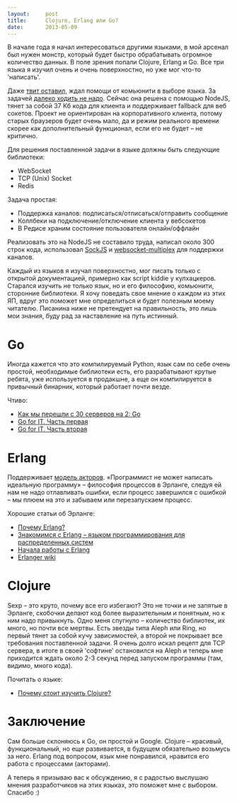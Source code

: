 ```yaml
---
layout:     post
title:      Clojure, Erlang или Go?
date:       2013-05-09
---
```


В начале года я начал интересоваться другими языками, в мой арсенал был нужен монстр, который будет быстро обрабатывать огромное количество данных. В поле зрения попали Clojure, Erlang и Go. Все три языка я изучил очень и очень поверхностно, но уже мог что-то 'написать'.

Даже [твит оставил](https://twitter.com/artemeff/status/332404876132880384), ждал помощи от комьюнити в выборе языка. За задачей [далеко ходить не надо](http://artemeff.com/blog/2-Go-and-sockets). Сейчас она решена с помощью NodeJS, тянет за собой 37 Кб кода для клиента и поддерживает fallback для веб сокетов. Проект не ориентирован на корпоративного клиента, потому старых браузеров будет очень мало, да и режим реального времени скорее как дополнительный функционал, если его не будет – не критично.

Для решения поставленной задачи в языке должны быть следующие библиотеки:

* WebSocket
* TCP (Unix) Socket
* Redis

Задача простая:

* Поддержка каналов: подписаться/отписаться/отправить сообщение
* Коллбеки на подключение/отключение клиента у вебсокетов
* В Редисе храним состояние пользователя онлайн/оффлайн

Реализовать это на NodeJS не составило труда, написал около 300 строк кода, использовал [SockJS](https://github.com/sockjs/sockjs-node) и [websocket-multiplex](https://github.com/sockjs/websocket-multiplex/blob/master/multiplex_server.js) для поддержки каналов.

Каждый из языков я изучал поверхностно, мог писать только с открытой документацией, примерно как script kiddie у кулхацкеров. Старался изучить не только язык, но и его философию, комьюнити, сторонние библиотеки. Я хочу поведать свое мнение о каждом из этих ЯП, вдруг это поможет мне определиться и будет полезным моему читателю. Писанина ниже не претендует на правильность, это лишь мои знания, буду рад за наставление на путь истинный.

# Go

Иногда кажется что это компилируемый Python, язык сам по себе очень простой, необходимые библиотеки есть, его разрабатывают крутые ребята, уже используется в продакшне, а еще он компилируется в привычный бинарник, который работает почти везде.

Чтиво:

* [Как мы перешли с 30 серверов на 2: Go](http://habrahabr.ru/post/172795/)
* [Go for IT. Часть первая](habrahabr.ru/post/141426/)
* [Go for IT. Часть вторая](http://habrahabr.ru/post/141494/)

# Erlang

Поддерживает [модель акторов](http://ru.wikipedia.org/wiki/%D0%9C%D0%BE%D0%B4%D0%B5%D0%BB%D1%8C_%D0%B0%D0%BA%D1%82%D0%BE%D1%80%D0%BE%D0%B2). «Программист не может написать идеальную программу» – философия процессов в Эрланге, следуя ей нам не надо отлавливать ошибки, если процесс завершился с ошибкой – мы плюем на это и забываем или перезапускаем процесс.

Хорошие статьи об Эрланге:

* [Почему Erlang?](http://habrahabr.ru/post/179053/)
* [Знакомимся с Erlang – языком программирования для распределенных систем](http://www.xakep.ru/magazine/xa/118/110/1.asp)
* [Начала работы с Erlang](http://www.k-press.ru/cs/2006/3/erlang/erlang.asp)
* [Erlanger wiki](http://erlanger.ru/wiki/index.php/%D0%97%D0%B0%D0%B3%D0%BB%D0%B0%D0%B2%D0%BD%D0%B0%D1%8F_%D1%81%D1%82%D1%80%D0%B0%D0%BD%D0%B8%D1%86%D0%B0)

# Clojure

Sexp – это круто, почему все его избегают? Это не точки и не запятые в Эрланге, скобочки делают код более выразительным и понятным, но к ним надо привыкнуть. Одно меня спугнуло – количество библиотек, их много, но почти все мертвы. Есть звезды типа Aleph или Ring, но первый тянет за собой кучу зависимостей, а второй не покрывает все требования поставленной задачи. Я очень долго искал рецепт для TCP сервера, в итоге в своей 'софтине' остановился на Aleph и теперь мне приходится ждать около 2-3 секунд перед запуском программы (там, видимо, много кода).

Почитать о языке:

* [Почему стоит изучить Clojure?](http://habrahabr.ru/post/173071/)

# Заключение

Сам больше склоняюсь к Go, он простой и Google. Clojure – красивый, функциональный, но еще развивается, в будущем обязательно возьмусь за него. Erlang под вопросом, язык мне понравился, нравится его работа с процессами (акторами).

А теперь я призываю вас к обсуждению, я с радостью выслушаю мнения разработчиков на этих языках, это поможет мне с выбором. Спасибо :)
